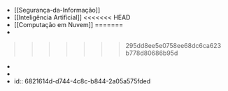 - [[Segurança-da-Informação]]
- [[Inteligência Artificial]]
<<<<<<< HEAD
- [[Computação em Nuvem]]
=======
-
>>>>>>> 295dd8ee5e0758ee68dc6ca623b778d80686b95d
-
-
- id:: 6821614d-d744-4c8c-b844-2a05a575fded